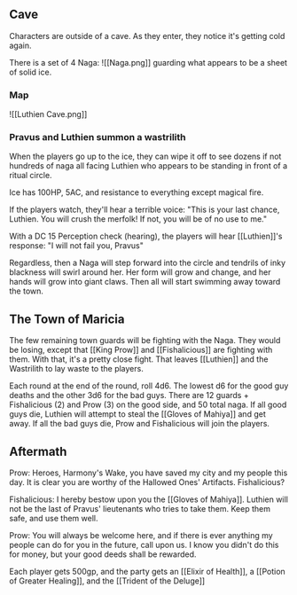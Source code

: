 ## Cave
Characters are outside of a cave. As they enter, they notice it's getting cold again.

There is a set of 4 Naga: ![[Naga.png]] guarding what appears to be a sheet of solid ice.

### Map
![[Luthien Cave.png]]

### Pravus and Luthien summon a wastrilith
When the players go up to the ice, they can wipe it off to see dozens if not hundreds of naga all facing Luthien who appears to be standing in front of a ritual circle. 

Ice has 100HP, 5AC, and resistance to everything except magical fire.

If the players watch, they'll hear a terrible voice: "This is your last chance, Luthien. You will crush the merfolk! If not, you will be of no use to me."

With a DC 15 Perception check (hearing), the players will hear [[Luthien]]'s response: "I will not fail you, Pravus"

Regardless, then a Naga will step forward into the circle and tendrils of inky blackness will swirl around her. Her form will grow and change, and her hands will grow into giant claws. Then all will start swimming away toward the town.

## The Town of Maricia
The few remaining town guards will be fighting with the Naga. They would be losing, except that [[King Prow]] and [[Fishalicious]] are fighting with them. With that, it's a pretty close fight. That leaves [[Luthien]] and the Wastrilith to lay waste to the players.

Each round at the end of the round, roll 4d6. The lowest d6 for the good guy deaths and the other 3d6 for the bad guys. There are 12 guards + Fishalicious (2) and Prow (3) on the good side, and 50 total naga. If all good guys die, Luthien will attempt to steal the [[Gloves of Mahiya]] and get away. If all the bad guys die, Prow and Fishalicious will join the players.

## Aftermath
Prow: Heroes, Harmony's Wake, you have saved my city and my people this day. It is clear you are worthy of the Hallowed Ones' Artifacts. Fishalicious?

Fishalicious: I hereby bestow upon you the [[Gloves of Mahiya]]. Luthien will not be the last of Pravus' lieutenants who tries to take them. Keep them safe, and use them well.

Prow: You will always be welcome here, and if there is ever anything my people can do for you in the future, call upon us. I know you didn't do this for money, but your good deeds shall be rewarded.

Each player gets 500gp, and the party gets an [[Elixir of Health]], a [[Potion of Greater Healing]], and the [[Trident of the Deluge]]

